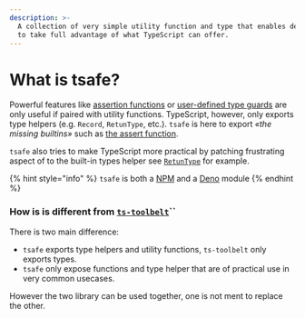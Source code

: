 ```yaml
---
description: >-
  A collection of very simple utility function and type that enables developers
  to take full advantage of what TypeScript can offer.
---
```


# What is tsafe?

Powerful features like [assertion functions](https://www.typescriptlang.org/docs/handbook/release-notes/typescript-3-7.html#assertion-functions) or [user-defined type guards](https://www.typescriptlang.org/docs/handbook/advanced-types.html#user-defined-type-guards) are only useful if paired with utility functions. TypeScript, however, only exports type helpers \(e.g. `Record`, `RetunType`, etc.\). `tsafe` is here to export _«the missing builtins»_ such as [the assert function](assert.md).

`tsafe` also tries to make TypeScript more practical by patching frustrating aspect of to the built-in types helper see [`RetunType`](returntype.md) for example.

{% hint style="info" %}
`tsafe` is both a [NPM](https://www.npmjs.com/package/tsafe) and a [Deno](https://deno.land/x/tsafe@v0.1.10) module
{% endhint %}

### How is is different from [`ts-toolbelt`](https://github.com/millsp/ts-toolbelt)\`\`

There is two main difference:

* `tsafe` exports type helpers and utility functions, `ts-toolbelt` only exports types.
* `tsafe` only expose functions and type helper that are of practical use in very common usecases. 

However the two library can be used together, one is not ment to replace the other. 



